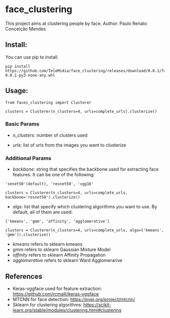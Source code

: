 # face_clustering
This project aims at clustering people by face.
Author: Paulo Renato Conceição Mendes

## Install:

You can use pip to install.
```
pip install https://github.com/TeleMidia/face_clustering/releases/download/0.0.1/face_clustering-0.0.1-py3-none-any.whl
```

## Usage:

```
from faces_clustering import Clusterer

clusters = Clusterer(n_clusters=4, urls=complete_urls).clusterize()
```
### Basic Params

- *n_clusters*: number of clusters used

- *urls*: list of urls from the images you want to clusterize

### Additional Params

- *backbone*: string that specifies the backbone used for extracting face features. It can be one of the following: 
```
'senet50'(default), 'resnet50', 'vgg16'
```
```
clusters = Clusterer(n_clusters=4, urls=complete_urls, backbone='resnet50').clusterize()
```
- *algs*: list that specify which clustering algorithms you want to use. By default, all of them are used:
```
['kmeans', 'gmm', 'affinity', 'agglomerative']
```
```
clusters = Clusterer(n_clusters=4, urls=complete_urls, algs=['kmeans', 'gmm']).clusterize()
```
  - *kmeans* refers to sklearn kmeans
  - *gmm* refers to sklearn Gaussian Mixture Model
  - *affinity* refers to sklearn Affinity Propagation
  - *agglomerative* refers to sklearn Ward Agglomerarive 

## References

- Keras-vggface used for feature extraction: https://github.com/rcmalli/keras-vggface
- MTCNN for face detection: https://pypi.org/project/mtcnn/
- Sklearn for clustering algorithms: https://scikit-learn.org/stable/modules/clustering.html#clustering
